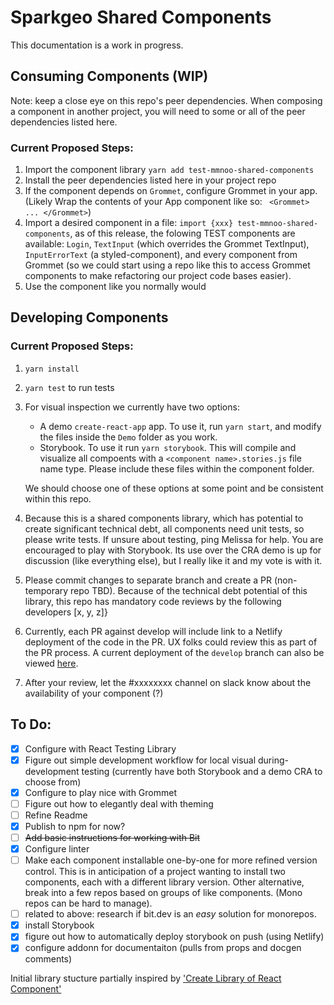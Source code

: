 # Sparkgeo Shared Components
This documentation is a work in progress. 
## Consuming Components (WIP)
Note: keep a close eye on this repo's peer dependencies. When composing a component in another project, you will need to some or all of the peer dependencies listed here. 
### Current Proposed Steps:
1. Import the component library `yarn add test-mmnoo-shared-components` 
1. Install the peer dependencies listed here in your project repo
1. If the component depends on `Grommet`, configure Grommet in your app. (Likely Wrap the contents of your App component like so: ` <Grommet> ... </Grommet>`)
1. Import a desired component in a file: `import {xxx} test-mmnoo-shared-components`, as of this release, the folowing TEST components are available: `Login`, `TextInput` (which overrides the Grommet TextInput), `InputErrorText` (a styled-component), and every component from Grommet (so we could start using a repo like this to access Grommet components to make refactoring our project code bases easier). 
1. Use the component like you normally would

## Developing Components
### Current Proposed Steps:
1. `yarn install`
1. `yarn test` to run tests
1. For visual inspection we currently have two options:
    *  A demo `create-react-app` app. To use it, run `yarn start`, and modify the files inside the `Demo` folder as you work.
    * Storybook. To use it run `yarn storybook`. This will compile and visualize all compoents with a `<component name>.stories.js` file name type. Please include these files within the component folder.

    We should choose one of these options at some point and be consistent within this repo.
1. Because this is a shared components library, which has potential to create significant technical debt, all components need unit tests, so please write tests. If unsure about testing, ping Melissa for help. You are encouraged to play with Storybook. Its use over the CRA demo is up for discussion (like everything else), but I really like it and my vote is with it. 
1. Please commit changes to separate branch and create a PR (non-temporary repo TBD). Because of the technical debt potential of this library, this repo has mandatory code reviews by the following developers [x, y, z]}
1. Currently, each PR against develop will include link to a Netlify deployment of the code in the PR. UX folks could review this as part of the PR process. A current deployment of the `develop` branch can also be viewed [here](https://compassionate-jepsen-7e2ea6.netlify.com/).
1. After your review, let the #xxxxxxxx channel on slack know about the availability of your component (?)

## To Do:

- [x] Configure with React Testing Library
- [x] Figure out simple development workflow for local visual during-development testing (currently have both Storybook and a demo CRA to choose from)
- [x] Configure to play nice with Grommet
- [ ] Figure out how to elegantly deal with theming
- [ ] Refine Readme
- [x] Publish to npm for now?
- [ ] ~~Add basic instructions for working with Bit~~
- [x] Configure linter
- [ ] Make each component installable one-by-one for more refined version control. This is in anticipation of a project wanting to install two components, each with a different library version. Other alternative, break into a few repos based on groups of like components. (Mono repos can be hard to manage). 
- [ ] related to above: research if bit.dev is an _easy_ solution for monorepos. 
- [x] install Storybook
- [x] figure out how to automatically deploy storybook on push (using Netlify)
- [x] configure addonn for documentaiton (pulls from props and docgen comments)

Initial library stucture partially inspired by ['Create Library of React Component'](https://dev.to/arpitjain_in/create-library-of-react-component-1fa8 ) 